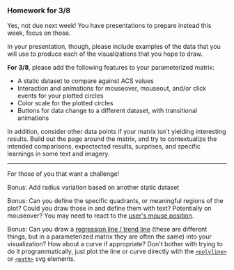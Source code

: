 ### Homework for 3/8

Yes, not due next week! You have presentations to prepare instead this week, focus on those. 

In your presentation, though, please include examples of the data that you will use to produce each of the visualizations that you hope to draw. 

**For 3/8**, please add the following features to your parameterized matrix:

- A static dataset to compare against ACS values
- Interaction and animations for mouseover, mouseout, and/or click events for your plotted circles
- Color scale for the plotted circles
- Buttons for data change to a different dataset, with transitional animations

In addition, consider other data points if your matrix isn't yielding interesting results. Build out the page around the matrix, and try to contextualize the intended comparisons, expectected results, surprises, and specific learnings in some text and imagery.

-----

For those of you that want a challenge!

Bonus: Add radius variation based on another static dataset

Bonus: Can you define the specific quadrants, or meaningful regions of the plot? Could you draw those in and define them with text? Potentially on mouseover? You may need to react to the [user's mouse position](https://github.com/d3/d3-selection/blob/master/README.md#mouse). 

Bonus: Can you draw a [regression line / trend line](https://en.wikipedia.org/wiki/Linear_regression) (these are different things, but in a parameterized matrix they are often the same) into your visualization? How about a curve if appropriate? Don't bother with trying to do it programmatically, just plot the line or curve directly with the [`<polyline>`](https://www.w3schools.com/graphics/svg_polyline.asp) or [`<path>`](https://www.w3schools.com/graphics/svg_path.asp) svg elements.



